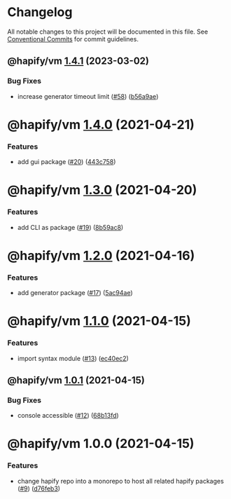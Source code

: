 # Changelog

All notable changes to this project will be documented in this file. See
[Conventional Commits](https://conventionalcommits.org) for commit guidelines.

## @hapify/vm [1.4.1](https://github.com/hapify/hapify/compare/@hapify/vm@1.4.0...@hapify/vm@1.4.1) (2023-03-02)


### Bug Fixes

* increase generator timeout limit ([#58](https://github.com/hapify/hapify/issues/58)) ([b56a9ae](https://github.com/hapify/hapify/commit/b56a9ae9ac8accf962e3ffb4e553ac0a932ccb0c))

# @hapify/vm [1.4.0](https://github.com/hapify/hapify/compare/@hapify/vm@1.3.0...@hapify/vm@1.4.0) (2021-04-21)


### Features

* add gui package ([#20](https://github.com/hapify/hapify/issues/20)) ([443c758](https://github.com/hapify/hapify/commit/443c758804b0477005fe2ef15fc0c8f64794115d))

# @hapify/vm [1.3.0](https://github.com/hapify/hapify/compare/@hapify/vm@1.2.0...@hapify/vm@1.3.0) (2021-04-20)


### Features

* add CLI as package ([#19](https://github.com/hapify/hapify/issues/19)) ([8b59ac8](https://github.com/hapify/hapify/commit/8b59ac8e7d07465d96c6fe165ffff1159b7d7c3a))

# @hapify/vm [1.2.0](https://github.com/hapify/hapify/compare/@hapify/vm@1.1.0...@hapify/vm@1.2.0) (2021-04-16)


### Features

* add generator package ([#17](https://github.com/hapify/hapify/issues/17)) ([5ac94ae](https://github.com/hapify/hapify/commit/5ac94ae190a21bf2b1c416d6f5e9641ac247794b))

# @hapify/vm [1.1.0](https://github.com/hapify/hapify/compare/@hapify/vm@1.0.1...@hapify/vm@1.1.0) (2021-04-15)


### Features

* import syntax module ([#13](https://github.com/hapify/hapify/issues/13)) ([ec40ec2](https://github.com/hapify/hapify/commit/ec40ec22fc8171512c1e7c8fd7e3f159a6097098))

## @hapify/vm [1.0.1](https://github.com/hapify/hapify/compare/@hapify/vm@1.0.0...@hapify/vm@1.0.1) (2021-04-15)


### Bug Fixes

* console accessible ([#12](https://github.com/hapify/hapify/issues/12)) ([68b13fd](https://github.com/hapify/hapify/commit/68b13fdc238bfa0c449f801ff7c0ba323945dfdb))

# @hapify/vm 1.0.0 (2021-04-15)


### Features

* change hapify repo into a monorepo to host all related hapify packages ([#9](https://github.com/hapify/hapify/issues/9)) ([d76feb3](https://github.com/hapify/hapify/commit/d76feb3683a045dad2a38df024c0e2521f64bb23))
